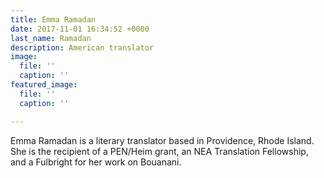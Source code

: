 ```yaml
---
title: Emma Ramadan
date: 2017-11-01 16:34:52 +0000
last_name: Ramadan
description: American translator
image:
  file: ''
  caption: ''
featured_image:
  file: ''
  caption: ''

---
```

Emma Ramadan is a literary translator based in Providence, Rhode Island. She is the recipient of a PEN/Heim grant, an NEA Translation Fellowship, and a Fulbright for her work on Bouanani.